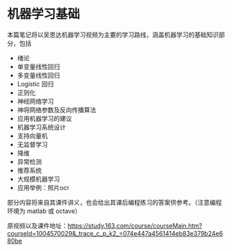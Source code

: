 # 机器学习基础

​	本篇笔记将以吴恩达机器学习视频为主要的学习路线，涵盖机器学习的基础知识部分，包括

+ 绪论
+ 单变量线性回归
+ 多变量线性回归
+ Logistic 回归
+ 正则化
+ 神经网络学习
+ 神将网络参数及反向传播算法
+ 应用机器学习的建议
+ 机器学习系统设计
+ 支持向量机
+ 无监督学习
+ 降维
+ 异常检测
+ 推荐系统
+ 大规模机器学习
+ 应用举例：照片ocr

部分内容将来自其课件讲义，也会给出其课后编程练习的答案供参考。（注意编程环境为 matlab 或 octave）

原视频以及课件地址：https://study.163.com/course/courseMain.htm?courseId=1004570029&_trace_c_p_k2_=074e447a4561414eb83e379b24e680be